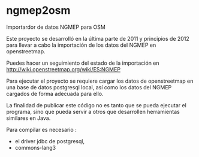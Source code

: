 ngmep2osm
=========

Importardor de datos NGMEP para OSM

Este proyecto se desarrolló en la última parte de 2011 y principios de 2012 para llevar a cabo la importación
de los datos del NGMEP en openstreetmap.

Puedes hacer un seguimiento del estado de la importación en http://wiki.openstreetmap.org/wiki/ES:NGMEP

Para ejecutar el proyecto se requiere cargar los datos de openstreetmap en una base de datos postgresql local, 
así como los datos del NGMEP cargados de forma adecuada para ello.

La finalidad de publicar este código no es tanto que se pueda ejecutar el programa, sino que pueda servir a otros 
que desarrollen herramientas similares en Java.

Para compilar es necesario :
- el driver jdbc de postgresql,
- commons-lang3